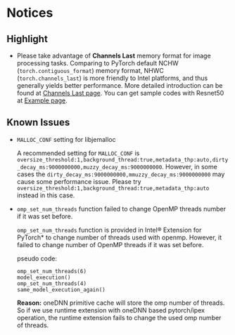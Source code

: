 Notices
=======

## Highlight

- Please take advantage of **Channels Last** memory format for image processing tasks. Comparing to PyTorch default NCHW (`torch.contiguous_format`) memory format, NHWC (`torch.channels_last`) is more friendly to Intel platforms, and thus generally yields better performance. More detailed introduction can be found at [Channels Last page](features/nhwc.html). You can get sample codes with Resnet50 at [Example page](examples.html).

## Known Issues

- ``MALLOC_CONF`` setting for libjemalloc

  A recommended setting for ``MALLOC_CONF`` is ``oversize_threshold:1,background_thread:true,metadata_thp:auto,dirty_decay_ms:9000000000,muzzy_decay_ms:9000000000``. However, in some cases the ``dirty_decay_ms:9000000000,mmuzzy_decay_ms:9000000000`` may cause some performance issue. Please try ``oversize_threshold:1,background_thread:true,metadata_thp:auto`` instead in this case.

- `omp_set_num_threads` function failed to change OpenMP threads number if it was set before.

  `omp_set_num_threads` function is provided in Intel® Extension for PyTorch\* to change number of threads used with openmp. However, it failed to change number of OpenMP threads if it was set before.

  pseudo code:

  ```
  omp_set_num_threads(6)
  model_execution()
  omp_set_num_threads(4)
  same_model_execution_again()
  ```

  **Reason:** oneDNN primitive cache will store the omp number of threads. So if we use runtime extension with oneDNN based pytorch/ipex operation, the runtime extension fails to change the used omp number of threads.
